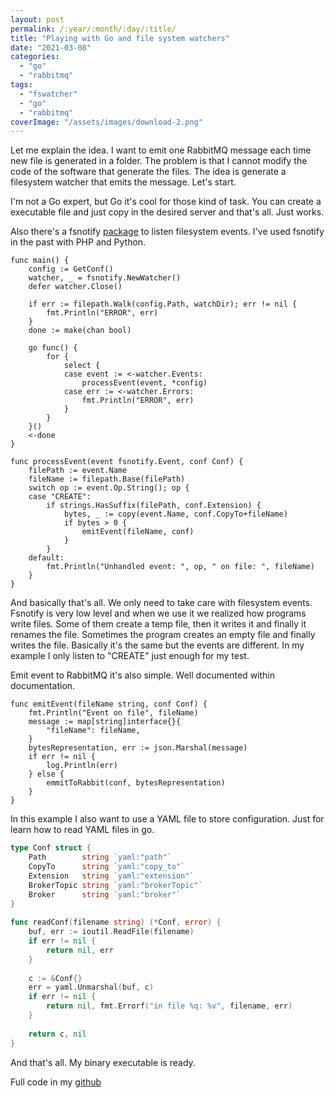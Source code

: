 ```yaml
---
layout: post
permalink: /:year/:month/:day/:title/
title: "Playing with Go and file system watchers"
date: "2021-03-08"
categories: 
  - "go"
  - "rabbitmq"
tags: 
  - "fswatcher"
  - "go"
  - "rabbitmq"
coverImage: "/assets/images/download-2.png"
---
```


Let me explain the idea. I want to emit one RabbitMQ message each time new file is generated in a folder. The problem is that I cannot modify the code of the software that generate the files. The idea is generate a filesystem watcher that emits the message. Let's start.

I'm not a Go expert, but Go it's cool for those kind of task. You can create a executable file and just copy in the desired server and that's all. Just works.

Also there's a fsnotify [package](github.com/fsnotify/fsnotify) to listen filesystem events. I've used fsnotify in the past with PHP and Python.

```golang
func main() {
    config := GetConf()
    watcher, _ = fsnotify.NewWatcher()
    defer watcher.Close()
 
    if err := filepath.Walk(config.Path, watchDir); err != nil {
        fmt.Println("ERROR", err)
    }
    done := make(chan bool)
 
    go func() {
        for {
            select {
            case event := <-watcher.Events:
                processEvent(event, *config)
            case err := <-watcher.Errors:
                fmt.Println("ERROR", err)
            }
        }
    }()
    <-done
}
 
func processEvent(event fsnotify.Event, conf Conf) {
    filePath := event.Name
    fileName := filepath.Base(filePath)
    switch op := event.Op.String(); op {
    case "CREATE":
        if strings.HasSuffix(filePath, conf.Extension) {
            bytes, _ := copy(event.Name, conf.CopyTo+fileName)
            if bytes > 0 {
                emitEvent(fileName, conf)
            }
        }
    default:
        fmt.Println("Unhandled event: ", op, " on file: ", fileName)
    }
}
```

And basically that's all. We only need to take care with filesystem events. Fsnotify is very low level and when we use it we realized how programs write files. Some of them create a temp file, then it writes it and finally it renames the file. Sometimes the program creates an empty file and finally writes the file. Basically it's the same but the events are different. In my example I only listen to "CREATE" just enough for my test.

Emit event to RabbitMQ it's also simple. Well documented within documentation.

```golang
func emitEvent(fileName string, conf Conf) {
    fmt.Println("Event on file", fileName)
    message := map[string]interface{}{
        "fileName": fileName,
    }
    bytesRepresentation, err := json.Marshal(message)
    if err != nil {
        log.Println(err)
    } else {
        emmitToRabbit(conf, bytesRepresentation)
    }
}
```

In this example I also want to use a YAML file to store configuration. Just for learn how to read YAML files in go.

```go
type Conf struct {
    Path        string `yaml:"path"`
    CopyTo      string `yaml:"copy_to"`
    Extension   string `yaml:"extension"`
    BrokerTopic string `yaml:"brokerTopic"`
    Broker      string `yaml:"broker"`
}
 
func readConf(filename string) (*Conf, error) {
    buf, err := ioutil.ReadFile(filename)
    if err != nil {
        return nil, err
    }
 
    c := &Conf{}
    err = yaml.Unmarshal(buf, c)
    if err != nil {
        return nil, fmt.Errorf("in file %q: %v", filename, err)
    }
 
    return c, nil
}
```

And that's all. My binary executable is ready.

Full code in my [github](https://github.com/gonzalo123/gofswatcher)
